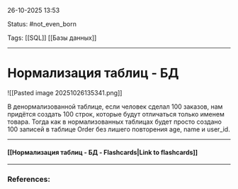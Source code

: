 
26-10-2025 13:53

Status: #not_even_born 

Tags: [[SQL]] [[Базы данных]]

---
# Нормализация таблиц - БД

![[Pasted image 20251026135341.png]]

В денормализованной таблице, если человек сделал 100 заказов, нам придётся создать 100 строк, которые будут отличаться только именем товара. Тогда как в нормализованных таблицах будет просто создано 100 записей в таблице Order без лишего повторения age, name и user_id.

----
#### [[Нормализация таблиц - БД - Flashcards|Link to flashcards]]



---
### References:

